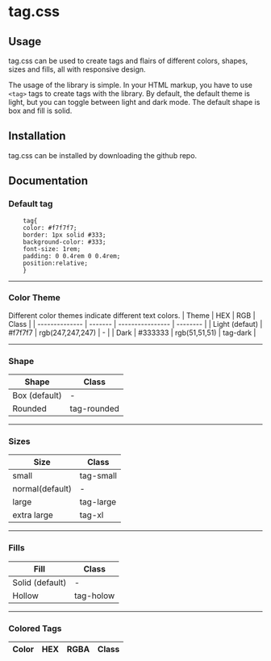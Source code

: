 # tag.css

## Usage
tag.css can be used to create tags and flairs of different colors, shapes, sizes and fills, all with responsive design.

The usage of the library is simple. In your HTML markup, you have to use ```<tag>``` tags to create tags with the library. By default, the default theme is light, but you can toggle between light and dark mode. The default shape is box and fill is solid.

## Installation
tag.css can be installed by downloading the github repo.
## Documentation

### Default tag

```
    tag{
    color: #f7f7f7;
    border: 1px solid #333;
    background-color: #333;
    font-size: 1rem;
    padding: 0 0.4rem 0 0.4rem;
    position:relative;
    }
```
---
### Color Theme
Different color themes indicate different text colors.
| Theme          | HEX     | RGB              | Class    |
| -------------- | ------- | ---------------- | -------- |
| Light (defaut) | #f7f7f7 | rgb(247,247,247) | -        |
| Dark           | #333333 | rgb(51,51,51)    | tag-dark |

---

### Shape
| Shape         | Class       |
| ------------- | ----------- |
| Box (default) | -           |
| Rounded       | tag-rounded |
---
### Sizes
| Size            | Class     |
| --------------- | --------- |
| small           | tag-small |
| normal(default) | -         |
| large           | tag-large |
| extra large     | tag-xl    |

---
### Fills
| Fill            | Class     |
| --------------- | --------- |
| Solid (default) | -         |
| Hollow          | tag-holow |
---
### Colored Tags
| Color | HEX | RGBA | Class |
| ----- | --- | ---- | ----- |

  
  


